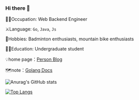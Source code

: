 ### Hi there 👋



:pouting_man:Occupation: Web Backend Engineer

:crossed_swords:Language: `Go`, `Java`, `Js`

:badminton:Hobbies: Badminton enthusiasts, mountain bike enthusiasts

:man_student:Education: Undergraduate student

:bulb:home page：[Person Blog](hhttps://246859.github.io/)

🗺️note：[Golang Docs](https://golang.halfiisland.com/)

![Anurag's GitHub stats](https://github-readme-stats.vercel.app/api?username=246859&show_icons=true&theme=onedark)

[![Top Langs](https://github-readme-stats.vercel.app/api/top-langs/?username=246859&layout=compact)](https://github.com/anuraghazra/github-readme-stats)

